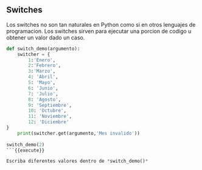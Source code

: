 ## Switches
Los switches no son tan naturales en Python como si en otros lenguajes de programacion. Los switches sirven para ejecutar una porcion de codigo u obtener un valor dado un caso.


```python
def switch_demo(argumento):
    switcher = {
        1:'Enero',
        2:'Febrero',
        3:'Marzo',
        4: 'Abril',
        5: 'Mayo',
        6: 'Junio',
        7: 'Julio',
        8: 'Agosto',
        9: 'Septiembre',
        10: 'Octubre',
        11: 'Noviembre',
        12: 'Diciembre'
}
    print(switcher.get(argumento,'Mes invalido'))
    
switch_demo(2) 
```{{execute}}

Escriba diferentes valores dentro de *switch_demo()*
